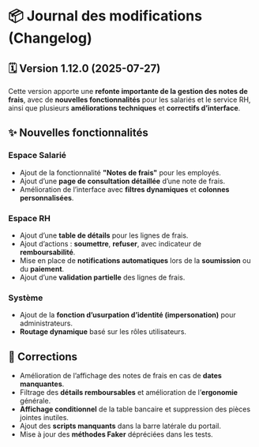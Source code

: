 # 📦 Journal des modifications (Changelog)
## 🗓️ Version 1.12.0 (2025-07-27)

Cette version apporte une **refonte importante de la gestion des notes de frais**, avec de **nouvelles fonctionnalités** pour les salariés et le service RH, ainsi que plusieurs **améliorations techniques** et **correctifs d’interface**.

## ✨ Nouvelles fonctionnalités

### Espace Salarié

- Ajout de la fonctionnalité **"Notes de frais"** pour les employés.
- Ajout d’une **page de consultation détaillée** d’une note de frais.
- Amélioration de l’interface avec **filtres dynamiques** et **colonnes personnalisées**.

### Espace RH

- Ajout d’une **table de détails** pour les lignes de frais.
- Ajout d’actions : **soumettre**, **refuser**, avec indicateur de **remboursabilité**.
- Mise en place de **notifications automatiques** lors de la **soumission** ou du **paiement**.
- Ajout d’une **validation partielle** des lignes de frais.

### Système

- Ajout de la **fonction d’usurpation d’identité (impersonation)** pour administrateurs.
- **Routage dynamique** basé sur les rôles utilisateurs.

## 🐛 Corrections

- Amélioration de l’affichage des notes de frais en cas de **dates manquantes**.
- Filtrage des **détails remboursables** et amélioration de l’**ergonomie** générale.
- **Affichage conditionnel** de la table bancaire et suppression des pièces jointes inutiles.
- Ajout des **scripts manquants** dans la barre latérale du portail.
- Mise à jour des **méthodes Faker** dépréciées dans les tests.

